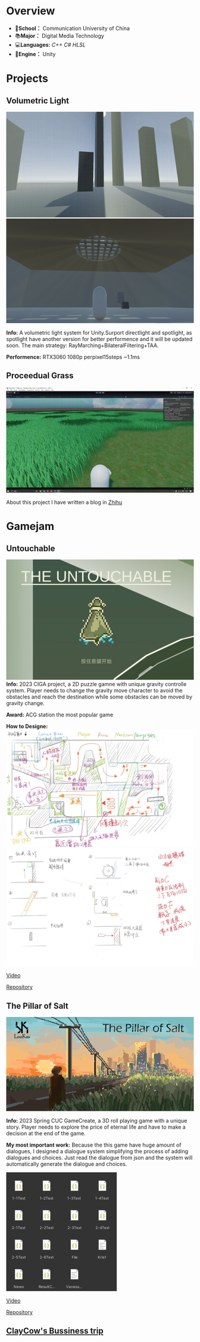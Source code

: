 # Overview

- 🏫**School：** Communication University of China
- 📚**Major：** Digital Media Technology
- 💻**Languages:** *C++* *C#* *HLSL*
- 📘**Engine：** Unity

# Projects

## Volumetric Light

![Volumetric Light Demo](Resources/VolumetriclightDemo.gif)
![Volumetric Light](Resources/Volumetriclight.png)

**Info:** A volumetric light system for Unity.Surport directlight and spotlight, as spotlight have another version for better performence and it will be updated soon. The main strategy: RayMarching+BilateralFiltering+TAA.

**Performence:** RTX3060 1080p perpixel15steps ~1.1ms

## Proceedual Grass

![Proceedual Grass](Resources/ProceedualGrassDemo.gif)

About this project I have written a blog in [Zhihu](https://zhuanlan.zhihu.com/p/678303909)

# Gamejam

## Untouchable

![Untouchable](Resources/untouchable.png)
**Info:** 2023 CIGA project, a 2D puzzle gamne with unique gravity controlle system. Player needs to change the gravity move character to avoid the obstacles and reach the destination while some obstacles can be moved by gravity change.

**Award:** ACG station the most popular game

**How to Designe:**
![Design](Resources/design1.jpg)
![Design](Resources/design2.jpg)

[Video](https://www.bilibili.com/video/BV1uW4y1f7oq/?spm_id_from=333.999.0.0&vd_source=31076ab99ae3727137c5c3925b3c8d2f)

[Repository](https://github.com/MonologistGames/Touch)

## The Pillar of Salt

![The Pillar of Salt](Resources/pillarofsalt.png)

**Info:** 2023 Spring CUC GameCreate, a 3D roll playing game with a unique story. Player needs to explore the price of eternal life and have to make a decision at the end of the game.

**My most important work:** Because the this game have huge amount of dialogues, I designed a dialogue system simplifying the process of adding dialogues and choices. Just read the dialogue from json and the system will automatically generate the dialogue and choices.

![Dialogue](Resources/jsonfile.png)

[Video](https://www.bilibili.com/video/BV1Do4y1M7qZ/)

[Repository](https://github.com/Viking-wei/GameCreate2)

## [ClayCow's Bussiness trip](https://www.bilibili.com/video/BV1f34y1H7dU/?spm_id_from=333.999.0.0&vd_source=31076ab99ae3727137c5c3925b3c8d2f)
